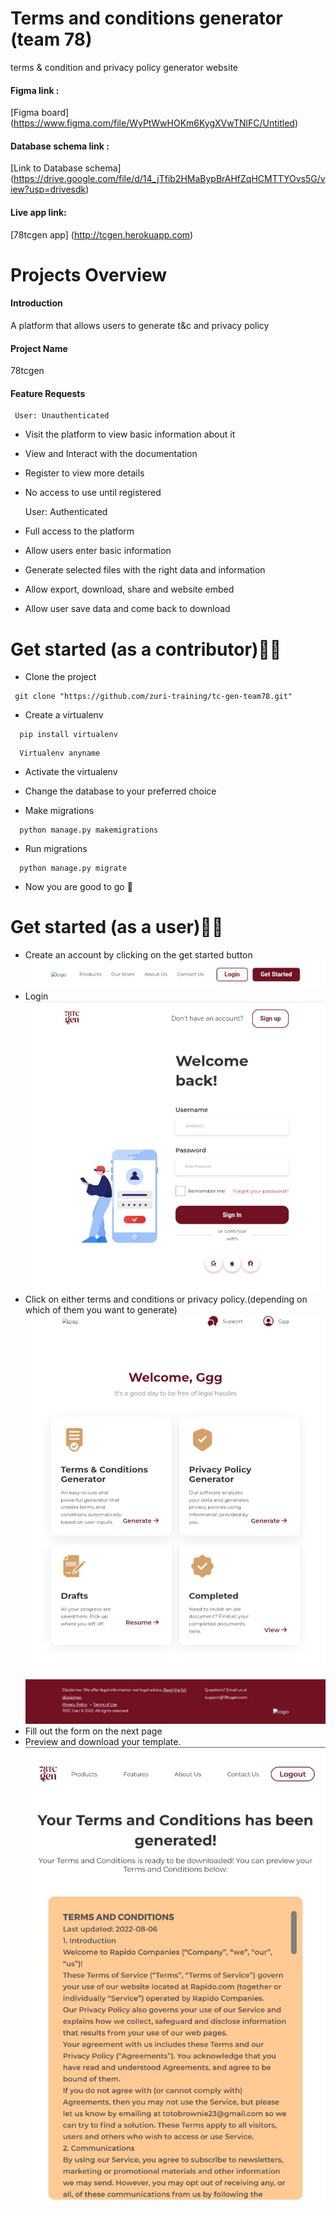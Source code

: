 
# Terms and conditions generator (team 78)
terms &amp; condition and privacy policy generator website

#### Figma link : ####
[Figma board]
(https://www.figma.com/file/WyPtWwHOKm6KygXVwTNlFC/Untitled)

#### Database schema link : ####
[Link to Database schema]
(https://drive.google.com/file/d/14_jTfib2HMaBypBrAHfZqHCMTTYOvs5G/view?usp=drivesdk)

#### Live app link: ####
[78tcgen app]
(http://tcgen.herokuapp.com)

# Projects Overview

#### Introduction ####

A platform that allows users to generate t&c and privacy policy


#### Project Name ####

78tcgen


#### Feature Requests ####

     User: Unauthenticated

 * Visit the platform to view basic information about it
 
 * View and Interact with the documentation
 
 * Register to view more details

 * No access to use until registered
  


      User: Authenticated


 * Full access to the platform

 * Allow users enter basic information
 
 * Generate selected files with the right data and information
 
 * Allow export, download, share and website embed
 
 * Allow user save data and come back to download


# Get started (as a contributor)👩‍💻
* Clone the project
```
 git clone "https://github.com/zuri-training/tc-gen-team78.git"
```
* Create a virtualenv
```
  pip install virtualenv
```
```
  Virtualenv anyname
```
* Activate the virtualenv

* Change the database to your preferred choice
* Make migrations
```
  python manage.py makemigrations
```
* Run migrations
``` 
  python manage.py migrate
```
* Now you are good to go 🙂

# Get started (as a user)👩‍💻
* Create an account by clicking on the get started button
![l](figma/h)
* Login 
![l](figma/l)
* Click on either terms and conditions or privacy policy.(depending on which of them you want to generate)
![d](figma/d)
* Fill out the form on the next page 
* Preview and download your template.
![p](figma/p)

